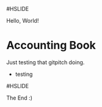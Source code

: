 #HSLIDE

Hello, World!


# Accounting Book
Just testing that gitpitch doing.

- testing

#HSLIDE

The End :)

